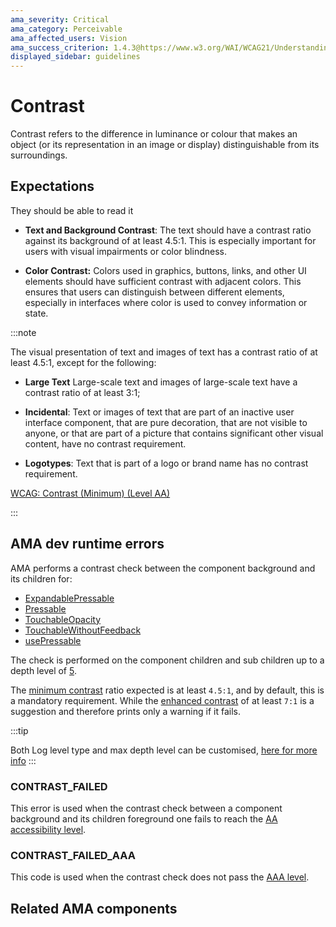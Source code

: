 ```yaml
---
ama_severity: Critical
ama_category: Perceivable
ama_affected_users: Vision
ama_success_criterion: 1.4.3@https://www.w3.org/WAI/WCAG21/Understanding/contrast-minimum
displayed_sidebar: guidelines
---
```


# Contrast

<AMASection />

Contrast refers to the difference in luminance or colour that makes an object (or its representation in an image or display) distinguishable from its surroundings.

## Expectations

<LowVisionGroup title="People with moderately low vision">
    <When title="Any text is presented">
        <Then noChildren>They should be able to read it</Then>
    </When>
</LowVisionGroup>

- **Text and Background Contrast**: The text should have a contrast ratio against its background of at least 4.5:1. This is especially important for users with visual impairments or color blindness.

- **Color Contrast:** Colors used in graphics, buttons, links, and other UI elements should have sufficient contrast with adjacent colors. This ensures that users can distinguish between different elements, especially in interfaces where color is used to convey information or state.

:::note

The visual presentation of text and images of text has a contrast ratio of at least 4.5:1, except for the following:

- **Large Text** Large-scale text and images of large-scale text have a contrast ratio of at least 3:1;

- **Incidental**: Text or images of text that are part of an inactive user interface component, that are pure decoration, that are not visible to anyone, or that are part of a picture that contains significant other visual content, have no contrast requirement.

- **Logotypes**: Text that is part of a logo or brand name has no contrast requirement.

[WCAG: Contrast (Minimum) (Level AA)](https://www.w3.org/WAI/WCAG21/Understanding/contrast-minimum)

:::

## AMA dev runtime errors

AMA performs a contrast check between the component background and its children for:

- [ExpandablePressable](/react-native/components/expandablepressable)
- [Pressable](/react-native/components/pressable)
- [TouchableOpacity](/react-native/components/touchableopacity)
- [TouchableWithoutFeedback](/react-native/components/TouchableWithoutFeedback)
- [usePressable](/react-native/hooks/usePressable)

The check is performed on the component children and sub children up to a depth level of [5](./custom-log-rules.md#constants).

The [minimum contrast](#contrast_failed) ratio expected is at least `4.5:1`, and by default, this is a mandatory requirement. While the [enhanced contrast](#contrast_failed_aaa) of at least `7:1` is a suggestion and therefore prints only a warning if it fails.

:::tip

Both Log level type and max depth level can be customised, [here for more info](/config-file#customising-the-log-levels)
:::

### CONTRAST_FAILED <Must />

This error is used when the contrast check between a component background and its children foreground one fails to reach the [AA accessibility level](https://www.w3.org/TR/WCAG21/#contrast-minimum).

### CONTRAST_FAILED_AAA <Should />

This code is used when the contrast check does not pass the [AAA level](https://www.w3.org/TR/WCAG21/#contrast-enhanced).

## Related AMA components

